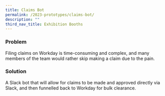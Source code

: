 ```yaml
---
title: Claims Bot
permalink: /2023-prototypes/claims-bot/
description: ""
third_nav_title: Exhibition Booths
---
```


### Problem
Filing claims on Workday is time-consuming and complex, and many members of the team would rather skip making a claim due to the pain.

### Solution
A Slack bot that will allow for claims to be made and approved directly via Slack, and then funnelled back to Workday for bulk clearance.